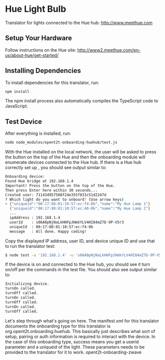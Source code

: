 # Hue Light Bulb

Translator for lights connected to the Hue hub: http://www.meethue.com

## Setup Your Hardware

Follow instructions on the Hue site: http://www2.meethue.com/en-us/about-hue/get-started/

## Installing Dependencies
To install dependencies for this translator, run:

```bash
npm install
```

The npm install process also automatically compiles the TypeScript code to JavaScript.

## Test Device
After everything is installed, run:

```bash
node node_modules/opent2t-onboarding-huehub/test.js
```

With the Hue installed on the local network, the user will be asked to press the button on the top of the Hue and then the onboarding module will enumerate devices
connected to the Hue hub. If there is a Hue hub correctly set up , you should see output similar to:

```bash
Onboarding device:
Found Hue bridge at 192.168.1.4
Important! Press the button on the top of the Hue.
Then press Enter here within 30 seconds...
Created user: 71143d957508f24e355f833c51d2247d
? Which light do you want to onboard? (Use arrow keys)
> {"uniqueid":"00:17:88:01:10:57:ec:f4-0b","name":"My Hue Lamp 1"}
  {"uniqueid":"00:17:88:01:10:57:ec:40-0b","name":"My Hue Lamp 2"}
  ...
  ipAddress : 192.168.1.4
  userId    : s06A0pNjNaLkHHFpJHmkYLV4HI84mZ7D-9P-V5r3
  uniqueId  : 00:17:88:01:10:57:ec:f4-0b
  message   : All done. Happy coding!
```

Copy the displayed IP address, user ID, and device unique ID and use that to run the translator test:

```bash
$ node test -a '192.168.1.4' -u 's06A0pNjNaLkHHFpJHmkYLV4HI84mZ7D-9P-V5r3' -i '00:17:88:01:10:57:ec:f4-0b'
```

If the device is on and connected to the Hue hub, you should see it turn on/off per
the commands in the test file. You should also see output similar to:

```bash
Initializing device.
turnOn called.
turnOff called.
turnOn called.
turnOff called.
turnOn called.
turnOff called.
```

Let's step through what's going on here. The manifest.xml for this translator documents the onboarding type
for this translator is org.opent2t.onboarding.huehub. This basically just describes what sort of setup, pairing or
auth information is required to interact with the device. In the case of this onboarding type, success means you get
a userid parameter and a uniqueid of the light. These parameters needs to be provided to the translator for it to work.
opent2t-onboarding-zwave